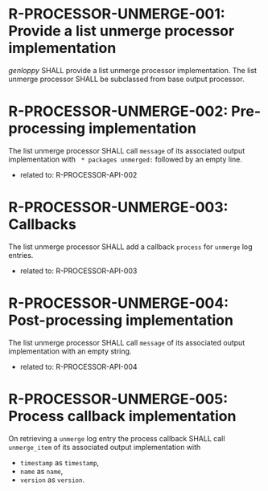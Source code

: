 # R-PROCESSOR-UNMERGE-001: Provide a list unmerge processor implementation #
*genloppy* SHALL provide a list unmerge processor implementation.
The list unmerge processor SHALL be subclassed from base output processor.

# R-PROCESSOR-UNMERGE-002: Pre-processing implementation #
The list unmerge processor SHALL call `message` of its associated output implementation with ` * packages unmerged:` followed by an empty line.

*   related to: R-PROCESSOR-API-002

# R-PROCESSOR-UNMERGE-003: Callbacks #
The list unmerge processor SHALL add a callback `process` for `unmerge` log entries.

*   related to: R-PROCESSOR-API-003

# R-PROCESSOR-UNMERGE-004: Post-processing implementation #
The list unmerge processor SHALL call `message` of its associated output implementation with an empty string.

*   related to: R-PROCESSOR-API-004

# R-PROCESSOR-UNMERGE-005: Process callback implementation #
On retrieving a `unmerge` log entry the process callback SHALL call `unmerge_item` of its associated output implementation with
-   `timestamp` as `timestamp`,
-   `name` as `name`,
-   `version` as `version`.
